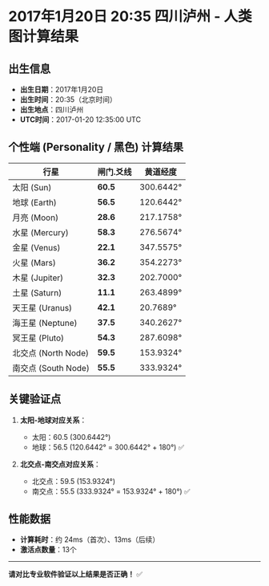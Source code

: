 # 2017年1月20日 20:35 四川泸州 - 人类图计算结果

## 出生信息
- **出生日期**：2017年1月20日
- **出生时间**：20:35（北京时间）
- **出生地点**：四川泸州
- **UTC时间**：2017-01-20 12:35:00 UTC

## 个性端 (Personality / 黑色) 计算结果

| 行星 | 闸门.爻线 | 黄道经度 |
|------|----------|----------|
| 太阳 (Sun) | **60.5** | 300.6442° |
| 地球 (Earth) | **56.5** | 120.6442° |
| 月亮 (Moon) | **28.6** | 217.1758° |
| 水星 (Mercury) | **58.3** | 276.5674° |
| 金星 (Venus) | **22.1** | 347.5575° |
| 火星 (Mars) | **36.2** | 354.2273° |
| 木星 (Jupiter) | **32.3** | 202.7000° |
| 土星 (Saturn) | **11.1** | 263.4899° |
| 天王星 (Uranus) | **42.1** | 20.7689° |
| 海王星 (Neptune) | **37.5** | 340.2627° |
| 冥王星 (Pluto) | **54.3** | 287.6098° |
| 北交点 (North Node) | **59.5** | 153.9324° |
| 南交点 (South Node) | **55.5** | 333.9324° |

## 关键验证点

1. **太阳-地球对应关系**：
   - 太阳：60.5 (300.6442°)
   - 地球：56.5 (120.6442° = 300.6442° + 180°) ✅

2. **北交点-南交点对应关系**：
   - 北交点：59.5 (153.9324°)
   - 南交点：55.5 (333.9324° = 153.9324° + 180°) ✅

## 性能数据
- **计算耗时**：约 24ms（首次）、13ms（后续）
- **激活点数量**：13个

---

**请对比专业软件验证以上结果是否正确！** ✅
